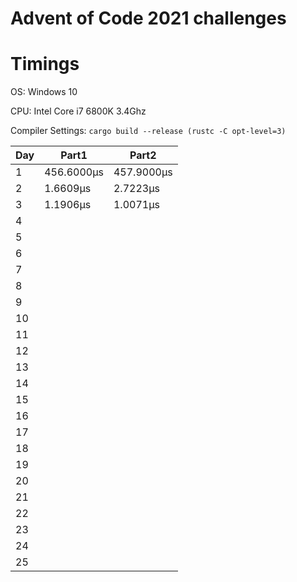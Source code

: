 # Advent of Code 2021 challenges

# Timings
OS: Windows 10

CPU: Intel Core i7 6800K 3.4Ghz

Compiler Settings: `cargo build --release (rustc -C opt-level=3)`

|Day|Part1|Part2|
|---|-----|-----|
|1|456.6000μs|457.9000μs|
|2|1.6609μs|2.7223μs|
|3|1.1906μs|1.0071μs|
|4|||
|5|||
|6|||
|7|||
|8|||
|9|||
|10|||
|11|||
|12|||
|13|||
|14|||
|15|||
|16|||
|17|||
|18|||
|19|||
|20|||
|21|||
|22|||
|23|||
|24|||
|25|||